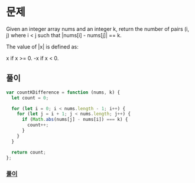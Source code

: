# 문제

Given an integer array nums and an integer k, return the number of pairs (i, j) where i < j such that |nums[i] - nums[j]| == k.

The value of |x| is defined as:

x if x >= 0.
-x if x < 0.

## 풀이

```javascript
var countKDifference = function (nums, k) {
  let count = 0;

  for (let i = 0; i < nums.length - 1; i++) {
    for (let j = i + 1; j < nums.length; j++) {
      if (Math.abs(nums[j] - nums[i]) === k) {
        count++;
      }
    }
  }

  return count;
};
```

### [풀이](https://leetcode.com/submissions/detail/646645148/)
